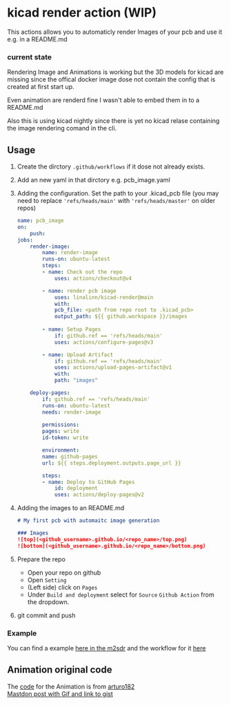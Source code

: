 # kicad render action (WIP)

This actions allows you to automaticly render Images of your pcb and use it e.g. in a README.md

### current state
Rendering Image and Animations is working but the 3D models for kicad are missing since the offical docker image dose not contain the config that is created at first start up.

Even animation are renderd fine I wasn't able to embed them in to a README.md

Also this is using kicad nightly since there is yet no kicad relase containing the image rendering comand in the cli.


## Usage
1. Create the dirctory `.github/workflows` if it dose not already exists.

2. Add an new yaml in that dirctory e.g. pcb_image.yaml

3. Adding the configuration. Set the path to your .kicad_pcb file (you may need to replace `'refs/heads/main'` with `'refs/heads/master'` on older repos)
    ```yaml
    name: pcb_image
    on:
        push:
    jobs:
        render-image:
            name: render-image
            runs-on: ubuntu-latest
            steps:
            - name: Check out the repo
                uses: actions/checkout@v4

            - name: render pcb image
                uses: linalinn/kicad-render@main
                with:
                pcb_file: <path from repo root to .kicad_pcb>
                output_path: ${{ github.workspace }}/images
                
            - name: Setup Pages
                if: github.ref == 'refs/heads/main'
                uses: actions/configure-pages@v3

            - name: Upload Artifact
                if: github.ref == 'refs/heads/main'
                uses: actions/upload-pages-artifact@v1
                with:
                path: "images"

        deploy-pages:
            if: github.ref == 'refs/heads/main'
            runs-on: ubuntu-latest
            needs: render-image
            
            permissions:
            pages: write
            id-token: write

            environment:
            name: github-pages
            url: ${{ steps.deployment.outputs.page_url }}

            steps:
            - name: Deploy to GitHub Pages
                id: deployment
                uses: actions/deploy-pages@v2
    ```

4. Adding the images to an README.md
    ```Markdown
    # My first pcb with automaitc image generation

    ### Images
    ![top](<github_username>.github.io/<repo_name>/top.png)
    ![bottom](<github_username>.github.io/<repo_name>/bottom.png)
    ```

6. Prepare the repo  
   - Open your repo on github
   - Open `Setting`
   - (Left side) click on `Pages`
   - Under `Build and deployment` select for `Source` `Github Action` from the dropdown.

5. git commit and push

### Example
You can find a example [here in the m2sdr](https://github.com/HackModsOrg/m2sdr) and the workflow for it [here](https://github.com/HackModsOrg/m2sdr/blob/master/.github/workflows/images.yaml)

## Animation original code
The [code](https://gist.github.com/arturo182/57ab066e6a4a36ee22979063e4d5cce1) for the Animation is from [arturo182](https://github.com/arturo182)  
[Mastdon post with Gif and link to gist](https://mastodon.social/@arturo182/112062074668232493)
